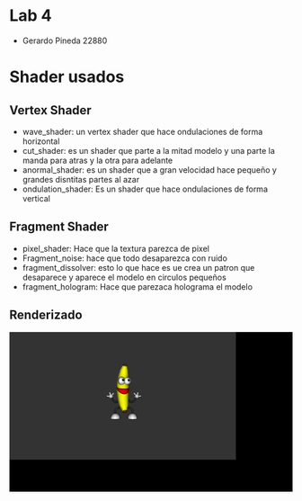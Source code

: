 # Lab 4
* Gerardo Pineda 22880
# Shader usados
## Vertex Shader
* wave_shader: un vertex shader que hace ondulaciones de forma horizontal
* cut_shader: es un shader que parte a la mitad modelo y una parte la manda para atras y la otra para adelante
* anormal_shader: es un shader que a gran velocidad hace pequeño y grandes disntitas partes al azar
* ondulation_shader: Es un shader que hace ondulaciones de forma vertical
## Fragment Shader
* pixel_shader: Hace que la textura parezca de pixel
* Fragment_noise: hace que todo desaparezca con ruido
* fragment_dissolver: esto lo que hace es ue crea un patron que desaparece y aparece el modelo en circulos pequeños
* fragment_hologram: Hace que parezaca holograma el modelo

## Renderizado
![Ver video](https://github.com/Gerax5/OpenGL/blob/main/videos/gifs/pygame%20window%202024-10-28%2019-33-31.gif)
